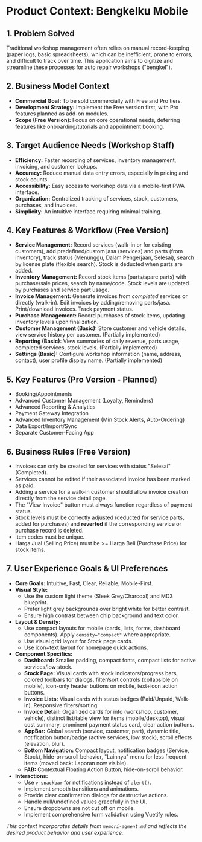 # Product Context: Bengkelku Mobile

## 1. Problem Solved
Traditional workshop management often relies on manual record-keeping (paper logs, basic spreadsheets), which can be inefficient, prone to errors, and difficult to track over time. This application aims to digitize and streamline these processes for auto repair workshops ("bengkel").

## 2. Business Model Context
- **Commercial Goal:** To be sold commercially with Free and Pro tiers.
- **Development Strategy:** Implement the Free version first, with Pro features planned as add-on modules.
- **Scope (Free Version):** Focus on core operational needs, deferring features like onboarding/tutorials and appointment booking.

## 3. Target Audience Needs (Workshop Staff)
- **Efficiency:** Faster recording of services, inventory management, invoicing, and customer lookups.
- **Accuracy:** Reduce manual data entry errors, especially in pricing and stock counts.
- **Accessibility:** Easy access to workshop data via a mobile-first PWA interface.
- **Organization:** Centralized tracking of services, stock, customers, purchases, and invoices.
- **Simplicity:** An intuitive interface requiring minimal training.

## 4. Key Features & Workflow (Free Version)
- **Service Management:** Record services (walk-in or for existing customers), add predefined/custom jasa (services) and parts (from inventory), track status (Menunggu, Dalam Pengerjaan, Selesai), search by license plate (flexible search). Stock is deducted when parts are added.
- **Inventory Management:** Record stock items (parts/spare parts) with purchase/sale prices, search by name/code. Stock levels are updated by purchases and service part usage.
- **Invoice Management:** Generate invoices from *completed* services or directly (walk-in). Edit invoices by adding/removing parts/jasa. Print/download invoices. Track payment status.
- **Purchase Management:** Record purchases of stock items, updating inventory levels upon finalization.
- **Customer Management (Basic):** Store customer and vehicle details, view service history per customer. (Partially implemented)
- **Reporting (Basic):** View summaries of daily revenue, parts usage, completed services, stock levels. (Partially implemented)
- **Settings (Basic):** Configure workshop information (name, address, contact), user profile display name. (Partially implemented)

## 5. Key Features (Pro Version - Planned)
- Booking/Appointments
- Advanced Customer Management (Loyalty, Reminders)
- Advanced Reporting & Analytics
- Payment Gateway Integration
- Advanced Inventory Management (Min Stock Alerts, Auto-Ordering)
- Data Export/Import/Sync
- Separate Customer-Facing App

## 6. Business Rules (Free Version)
- Invoices can only be created for services with status "Selesai" (Completed).
- Services cannot be edited if their associated invoice has been marked as paid.
- Adding a service for a walk-in customer should allow invoice creation directly from the service detail page.
- The "View Invoice" button must always function regardless of payment status.
- Stock levels must be correctly adjusted (deducted for service parts, added for purchases) and **reverted** if the corresponding service or purchase record is deleted.
- Item codes must be unique.
- Harga Jual (Selling Price) must be >= Harga Beli (Purchase Price) for stock items.

## 7. User Experience Goals & UI Preferences
- **Core Goals:** Intuitive, Fast, Clear, Reliable, Mobile-First.
- **Visual Style:**
    - Use the custom light theme (Sleek Grey/Charcoal) and MD3 blueprint.
    - Prefer light grey backgrounds over bright white for better contrast.
    - Ensure high contrast between chip background and text color.
- **Layout & Density:**
    - Use compact layouts for mobile (cards, lists, forms, dashboard components). Apply `density="compact"` where appropriate.
    - Use visual grid layout for Stock page cards.
    - Use icon+text layout for homepage quick actions.
- **Component Specifics:**
    - **Dashboard:** Smaller padding, compact fonts, compact lists for active services/low stock.
    - **Stock Page:** Visual cards with stock indicators/progress bars, colored toolbars for dialogs, filter/sort controls (collapsible on mobile), icon-only header buttons on mobile, text+icon action buttons.
    - **Invoice Lists:** Visual cards with status badges (Paid/Unpaid, Walk-in). Responsive filters/sorting.
    - **Invoice Detail:** Organized cards for info (workshop, customer, vehicle), distinct list/table view for items (mobile/desktop), visual cost summary, prominent payment status card, clear action buttons.
    - **AppBar:** Global search (service, customer, part), dynamic title, notification button/badge (active services, low stock), scroll effects (elevation, blur).
    - **Bottom Navigation:** Compact layout, notification badges (Service, Stock), hide-on-scroll behavior, "Lainnya" menu for less frequent items (moved back: Laporan now visible).
    - **FAB:** Contextual Floating Action Button, hide-on-scroll behavior.
- **Interactions:**
    - Use `v-snackbar` for notifications instead of `alert()`.
    - Implement smooth transitions and animations.
    - Provide clear confirmation dialogs for destructive actions.
    - Handle null/undefined values gracefully in the UI.
    - Ensure dropdowns are not cut off on mobile.
    - Implement comprehensive form validation using Vuetify rules.

*This context incorporates details from `memori-agment.md` and reflects the desired product behavior and user experience.*
